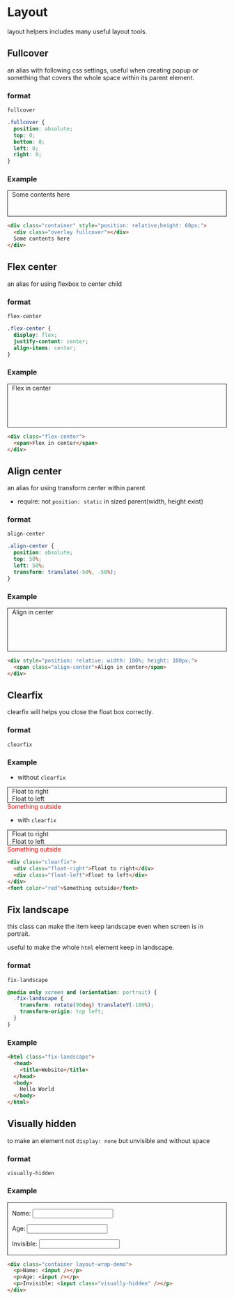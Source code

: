 # Layout

layout helpers includes many useful layout tools.

<style>
.layout-wrap-demo {
  border: 1px solid;
  box-sizing: border-box;
  padding: 0 10px;
}

.layout-wrap-demo .overlay {
  background: rgba(0, 0, 0, 0.3);
}
</style>

## Fullcover
an alias with following css settings, useful when creating popup or something that covers the whole space within its parent element.

### format
`fullcover`
```css
.fullcover {
  position: absolute;
  top: 0;
  bottom: 0;
  left: 0;
  right: 0;
}
```

### Example

<div class="container layout-wrap-demo" style="position: relative;height: 60px;">
  <div class="overlay fullcover"></div>
  Some contents here
</div>

```html
<div class="container" style="position: relative;height: 60px;">
  <div class="overlay fullcover"></div>
  Some contents here
</div>
```


## Flex center
an alias for using flexbox to center child

### format
`flex-center`
```css
.flex-center {
  display: flex;
  justify-content: center;
  align-items: center;
}
```

### Example

<div class="flex-center layout-wrap-demo" style="height: 100px;">
  <span>Flex in center</span>
</div>

```html
<div class="flex-center">
  <span>Flex in center</span>
</div>
```


## Align center
an alias for using transform center within parent

- require: not `position: static` in sized parent(width, height exist)

### format
`align-center`
```css
.align-center {
  position: absolute;
  top: 50%;
  left: 50%;
  transform: translate(-50%, -50%);
}
```

### Example

<div class="container layout-wrap-demo" style="position: relative; width: 100%; height: 100px;">
  <span class="align-center">Align in center</span>
</div>

```html
<div style="position: relative; width: 100%; height: 100px;">
  <span class="align-center">Align in center</span>
</div>
```

## Clearfix
clearfix will helps you close the float box correctly.

### format
`clearfix`

### Example

 - without `clearfix`
<div class="container layout-wrap-demo">
  <div class="float-right">Float to right</div>
  <div class="float-left">Float to left</div>
</div>
<font color="red">Something outside</font>

 - with `clearfix`
<div class="container clearfix layout-wrap-demo">
  <div class="float-right">Float to right</div>
  <div class="float-left">Float to left</div>
</div>
<font color="red">Something outside</font>

```html
<div class="clearfix">
  <div class="float-right">Float to right</div>
  <div class="float-left">Float to left</div>
</div>
<font color="red">Something outside</font>
```


## Fix landscape
this class can make the item keep landscape even when screen is in portrait.

useful to make the whole `html` element keep in landscape.

### format
`fix-landscape`
```css
@media only screen and (orientation: portrait) {
  .fix-landscape {
    transform: rotate(90deg) translateY(-100%);
    transform-origin: top left;
  }
}
```

### Example
```html
<html class="fix-landscape">
  <head>
    <title>Website</title>
  </head>
  <body>
    Hello World
  </body>
</html>
```


## Visually hidden
to make an element not `display: none` but unvisible and without space

### format
`visually-hidden`

### Example

<div class="container layout-wrap-demo">
  <p>Name: <input /></p>
  <p>Age: <input /></p>
  <p>Invisible: <input class="visually-hidden" /></p>
</div>

```html
<div class="container layout-wrap-demo">
  <p>Name: <input /></p>
  <p>Age: <input /></p>
  <p>Invisible: <input class="visually-hidden" /></p>
</div>
```
